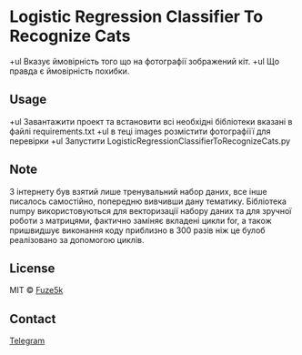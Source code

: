 # Logistic Regression Classifier To Recognize Cats
+ul Вказує ймовірність того що на фотографії зображений кіт.
+ul Що правда є ймовірність похибки.
## Usage
+ul Завантажити проект та встановити всі необхідні бібліотеки вказані в файлі requirements.txt
+ul в теці images розмістити фотографіїї для перевірки
+ul Запустити LogisticRegressionClassifierToRecognizeCats.py
## Note
З інтернету був взятий лише тренувальний набор даних, все інше писалось самостійно, попередню вивчивши дану тематику.
Бібліотека numpy використовуються для векторизації набору даних та для зручної роботи з матрицями, фактично заміняє вкладені цикли for, а також пришвидшує виконання коду приблизно в 300 разів ніж це булоб реалізовано за допомогою циклів.
## License
MIT © [Fuze5k](https://github.com/Fuze5k)
## Contact
[Telegram](https://t.me/yarik_1337)
